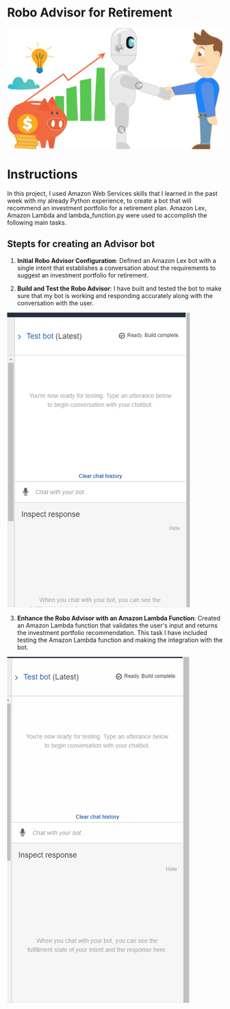 # Robo Advisor for Retirement

![Robo](https://github.com/amanafzali/Bootcamp_AWS/blob/main/Images/Robo-Advisor1.jpg?raw=true)

# Instructions

In this project, I used Amazon Web Services skills that I learned in the past week with my already  Python experience, to create a bot that will recommend an investment portfolio for a retirement plan. Amazon Lex, Amazon Lambda and lambda_function.py were used to accomplish the following main tasks.


## Stepts for creating an Advisor bot

1. **Initial Robo Advisor Configuration**: 
Defined an Amazon Lex bot with a single intent that establishes a conversation about the requirements to suggest an investment portfolio for retirement.

2. **Build and Test the Robo Advisor**: I have built and tested the bot to make sure that my bot is working and responding accurately along with the conversation with the user.

![tes_1](https://github.com/amanafzali/Bootcamp_AWS/blob/main/Robo_test_1.gif?raw=true)


3. **Enhance the Robo Advisor with an Amazon Lambda Function**: Created an Amazon Lambda function that validates the user's input and returns the investment portfolio recommendation. This task I have included testing the Amazon Lambda function and making the integration with the bot.


![tes_1](https://github.com/amanafzali/Bootcamp_AWS/blob/main/Robo_test_2.gif?raw=true)
